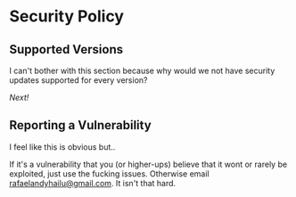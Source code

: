 # Security Policy

## Supported Versions

I can't bother with this section because why would we
not have security updates supported for every version?

*Next!*

## Reporting a Vulnerability

I feel like this is obvious but..

If it's a vulnerability that you (or higher-ups) believe
that it wont or rarely be exploited, just use the fucking
issues. Otherwise email rafaelandyhailu@gmail.com. It
isn't that hard.
